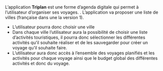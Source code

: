 L’application **Triplan** est une forme d’agenda digitale qui permet à l’utilisateur d’organiser ses voyages.
. L’application va proposer une liste de villes (française dans une la version 1).

- L’utilisateur pourra donc choisir une ville
- Dans chaque ville l’utilisateur aura la possibilité de choisir une liste 
  d’activités touristiques, 
  il pourra donc sélectionner les différentes activités qu’il souhaite réaliser
  et de les sauvegarder pour créer un voyage qu’il souhaite faire.
- L’utilisateur aura donc accès à l’ensemble des voyages planifiés
  et les activités pour chaque voyage ainsi que le budget global 
  des différentes activités et donc du voyage.